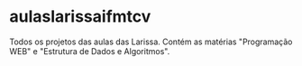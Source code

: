 # aulaslarissaifmtcv
Todos os projetos das aulas das Larissa. Contém as matérias "Programação WEB" e "Estrutura de Dados e Algoritmos".
